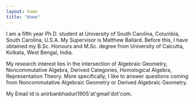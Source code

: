 ```yaml
---
layout: home
title: "Home"
---
```


I am a fifth year Ph.D. student at University of South Carolina, Columbia, South Carolina, U.S.A. My Supervisor is Matthew Ballard. Before this, I have obtained my B.Sc. Honours and M.Sc. degree from University of Calcutta, Kolkata, West Bengal, India.

My research interest lies in the intersection of Algebraic Geometry, Noncommutative Algebra, Derived Categories, Homological Algebra, Representation Theory. More specifically, I like to answer questions coming from Noncommutative Algebraic Geometry or Derived Algebraic Geometry.

My Email Id is anirbanbhaduri1905'at'gmail'dot'com.
